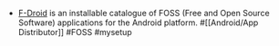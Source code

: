 - [F-Droid](https://f-droid.org/) is an installable catalogue of FOSS (Free and Open Source Software) applications for the Android platform. #[[Android/App Distributor]] #FOSS #mysetup